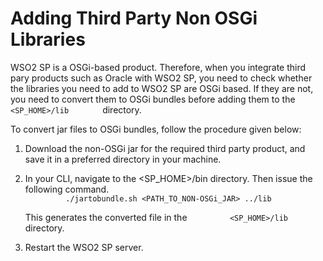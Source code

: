# Adding Third Party Non OSGi Libraries

WSO2 SP is a OSGi-based product. Therefore, when you integrate third
pary products such as Oracle with WSO2 SP, you need to check whether the
libraries you need to add to WSO2 SP are OSGi based. If they are not,
you need to convert them to OSGi bundles before adding them to the
`         <SP_HOME>/lib        ` directory.

To convert jar files to OSGi bundles, follow the procedure given below:

1.  Download the non-OSGi jar for the required third party product, and
    save it in a preferred directory in your machine.
2.  In your CLI, navigate to the \<SP\_HOME\>/bin directory. Then issue
    the following command.  
    `          ./jartobundle.sh <PATH_TO_NON-OSGi_JAR> ../lib         `  
      
    This generates the converted file in the
    `          <SP_HOME>/lib         ` directory.
3.  Restart the WSO2 SP server.

